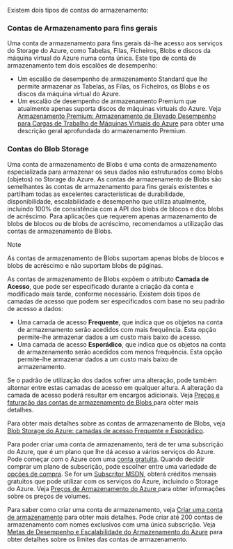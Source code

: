 Existem dois tipos de contas do armazenamento:

### <a name="general-purpose-storage-accounts"></a>Contas de Armazenamento para fins gerais
Uma conta de armazenamento para fins gerais dá-lhe acesso aos serviços do Storage do Azure, como Tabelas, Filas, Ficheiros, Blobs e discos da máquina virtual do Azure numa conta única. Este tipo de conta de armazenamento tem dois escalões de desempenho:

* Um escalão de desempenho de armazenamento Standard que lhe permite armazenar as Tabelas, as Filas, os Ficheiros, os Blobs e os discos da máquina virtual do Azure.
* Um escalão de desempenho de armazenamento Premium que atualmente apenas suporta discos de máquinas virtuais do Azure. Veja [Armazenamento Premium: Armazenamento de Elevado Desempenho para Cargas de Trabalho de Máquinas Virtuais do Azure](../articles/storage/storage-premium-storage.md) para obter uma descrição geral aprofundada do armazenamento Premium.

### <a name="blob-storage-accounts"></a>Contas do Blob Storage
Uma conta de armazenamento de Blobs é uma conta de armazenamento especializada para armazenar os seus dados não estruturados como blobs (objetos) no Storage do Azure. As contas de armazenamento de Blobs são semelhantes às contas de armazenamento para fins gerais existentes e partilham todas as excelentes características de durabilidade, disponibilidade, escalabilidade e desempenho que utiliza atualmente, incluindo 100% de consistência com a API dos blobs de blocos e dos blobs de acréscimo. Para aplicações que requerem apenas armazenamento de blobs de blocos ou de blobs de acréscimo, recomendamos a utilização das contas de armazenamento de Blobs.

> [!NOTE]
> As contas de armazenamento de Blobs suportam apenas blobs de blocos e blobs de acréscimo e não suportam blobs de páginas.
> 
> 

As contas de armazenamento de Blobs expõem o atributo **Camada de Acesso**, que pode ser especificado durante a criação da conta e modificado mais tarde, conforme necessário. Existem dois tipos de camadas de acesso que podem ser especificados com base no seu padrão de acesso a dados:

* Uma camada de acesso **Frequente**, que indica que os objetos na conta de armazenamento serão acedidos com mais frequência. Esta opção permite-lhe armazenar dados a um custo mais baixo de acesso.
* Uma camada de acesso **Esporádico**, que indica que os objetos na conta de armazenamento serão acedidos com menos frequência. Esta opção permite-lhe armazenar dados a um custo mais baixo de armazenamento.

Se o padrão de utilização dos dados sofrer uma alteração, pode também alternar entre estas camadas de acesso em qualquer altura. A alteração da camada de acesso poderá resultar em encargos adicionais. Veja [Preços e faturação das contas de armazenamento de Blobs ](../articles/storage/storage-blob-storage-tiers.md#pricing-and-billing) para obter mais detalhes.

Para obter mais detalhes sobre as contas de armazenamento de Blobs, veja [ Blob Storage do Azure: camadas de acesso Frequente e Esporádico](../articles/storage/storage-blob-storage-tiers.md).

Para poder criar uma conta de armazenamento, terá de ter uma subscrição do Azure, que é um plano que lhe dá acesso a vários serviços do Azure. Pode começar com o Azure com uma [conta gratuita](https://azure.microsoft.com/pricing/free-trial/). Quando decidir comprar um plano de subscrição, pode escolher entre uma variedade de [opções de compra](https://azure.microsoft.com/pricing/purchase-options/). Se for um [Subscritor MSDN](https://azure.microsoft.com/pricing/member-offers/msdn-benefits-details/), obterá créditos mensais gratuitos que pode utilizar com os serviços do Azure, incluindo o Storage do Azure. Veja [Preços de Armazenamento do Azure ](https://azure.microsoft.com/pricing/details/storage/) para obter informações sobre os preços de volumes.

Para saber como criar uma conta de armazenamento, veja [Criar uma conta de armazenamento](../articles/storage/storage-create-storage-account.md#create-a-storage-account) para obter mais detalhes. Pode criar até 200 contas de armazenamento com nomes exclusivos com uma única subscrição. Veja [Metas de Desempenho e Escalabilidade do Armazenamento do Azure](../articles/storage/storage-scalability-targets.md) para obter detalhes sobre os limites das contas de armazenamento.

